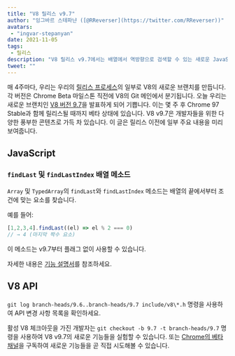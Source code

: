 ```yaml
---
title: "V8 릴리스 v9.7"
author: "잉그바르 스테파냔 ([@RReverser](https://twitter.com/RReverser))"
avatars: 
 - "ingvar-stepanyan"
date: 2021-11-05
tags: 
 - 릴리스
description: "V8 릴리스 v9.7에서는 배열에서 역방향으로 검색할 수 있는 새로운 JavaScript 메소드를 제공합니다."
tweet: ""
---
```

매 4주마다, 우리는 우리의 [릴리스 프로세스](https://v8.dev/docs/release-process)의 일부로 V8의 새로운 브랜치를 만듭니다. 각 버전은 Chrome Beta 마일스톤 직전에 V8의 Git 메인에서 분기됩니다. 오늘 우리는 새로운 브랜치인 [V8 버전 9.7](https://chromium.googlesource.com/v8/v8.git/+log/branch-heads/9.7)을 발표하게 되어 기쁩니다. 이는 몇 주 후 Chrome 97 Stable과 함께 릴리스될 때까지 베타 상태에 있습니다. V8 v9.7은 개발자들을 위한 다양한 풍부한 콘텐츠로 가득 차 있습니다. 이 글은 릴리스 이전에 일부 주요 내용을 미리 보여줍니다.

<!--truncate-->
## JavaScript

### `findLast` 및 `findLastIndex` 배열 메소드

`Array` 및 `TypedArray`의 `findLast`와 `findLastIndex` 메소드는 배열의 끝에서부터 조건에 맞는 요소를 찾습니다.

예를 들어:

```js
[1,2,3,4].findLast((el) => el % 2 === 0)
// → 4 (마지막 짝수 요소)
```

이 메소드는 v9.7부터 플래그 없이 사용할 수 있습니다.

자세한 내용은 [기능 설명서](https://v8.dev/features/finding-in-arrays#finding-elements-from-the-end)를 참조하세요.

## V8 API

`git log branch-heads/9.6..branch-heads/9.7 include/v8\*.h` 명령을 사용하여 API 변경 사항 목록을 확인하세요.

활성 V8 체크아웃을 가진 개발자는 `git checkout -b 9.7 -t branch-heads/9.7` 명령을 사용하여 V8 v9.7의 새로운 기능들을 실험할 수 있습니다. 또는 [Chrome의 베타 채널](https://www.google.com/chrome/browser/beta.html)을 구독하여 새로운 기능들을 곧 직접 시도해볼 수 있습니다.
